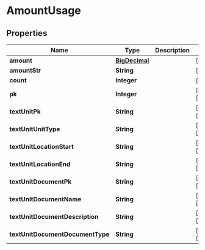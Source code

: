 

# AmountUsage

## Properties

Name | Type | Description | Notes
------------ | ------------- | ------------- | -------------
**amount** | [**BigDecimal**](BigDecimal.md) |  |  [optional]
**amountStr** | **String** |  |  [optional]
**count** | **Integer** |  |  [optional]
**pk** | **Integer** |  |  [optional] [readonly]
**textUnitPk** | **String** |  |  [optional] [readonly]
**textUnitUnitType** | **String** |  |  [optional] [readonly]
**textUnitLocationStart** | **String** |  |  [optional] [readonly]
**textUnitLocationEnd** | **String** |  |  [optional] [readonly]
**textUnitDocumentPk** | **String** |  |  [optional] [readonly]
**textUnitDocumentName** | **String** |  |  [optional] [readonly]
**textUnitDocumentDescription** | **String** |  |  [optional] [readonly]
**textUnitDocumentDocumentType** | **String** |  |  [optional] [readonly]




